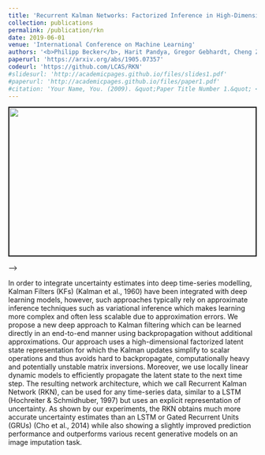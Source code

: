 ```yaml
---
title: 'Recurrent Kalman Networks: Factorized Inference in High-Dimensional Deep Feature Spaces'
collection: publications
permalink: /publication/rkn
date: 2019-06-01
venue: 'International Conference on Machine Learning'
authors: '<b>Philipp Becker</b>, Harit Pandya, Gregor Gebhardt, Cheng Zhao, James Taylor, Gerhard Neumann'
paperurl: 'https://arxiv.org/abs/1905.07357'
codeurl: 'https://github.com/LCAS/RKN'
#slidesurl: 'http://academicpages.github.io/files/slides1.pdf'
#paperurl: 'http://academicpages.github.io/files/paper1.pdf'
#citation: 'Your Name, You. (2009). &quot;Paper Title Number 1.&quot; <i>Journal 1</i>. 1(1).'
---
```


<!-->
<p>
<img style="display:block; margin-left: auto; margin-right: auto;" src="https://pbecker93.github.io/images/500x300.png" width="500px" height="300px" border="2px solid #bbb"> 
</p>
-->

<p>
In order to integrate uncertainty estimates into deep time-series modelling, Kalman Filters (KFs) (Kalman et al., 1960) have been integrated with deep learning models, however, such approaches typically rely on approximate inference techniques such as variational inference which makes learning more complex and often less scalable due to approximation errors. We propose a new deep approach to Kalman filtering which can be learned directly in an end-to-end manner using backpropagation without additional approximations. Our approach uses a high-dimensional factorized latent state representation for which the Kalman updates simplify to scalar operations and thus avoids hard to backpropagate, computationally heavy and potentially unstable matrix inversions. Moreover, we use locally linear dynamic models to efficiently propagate the latent state to the next time step. The resulting network architecture, which we call Recurrent Kalman Network (RKN), can be used for any time-series data, similar to a LSTM (Hochreiter & Schmidhuber, 1997) but uses an explicit representation of uncertainty. As shown by our experiments, the RKN obtains much more accurate uncertainty estimates than an LSTM or Gated Recurrent Units (GRUs) (Cho et al., 2014) while also showing a slightly improved prediction performance and outperforms various recent generative models on an image imputation task.
</p>